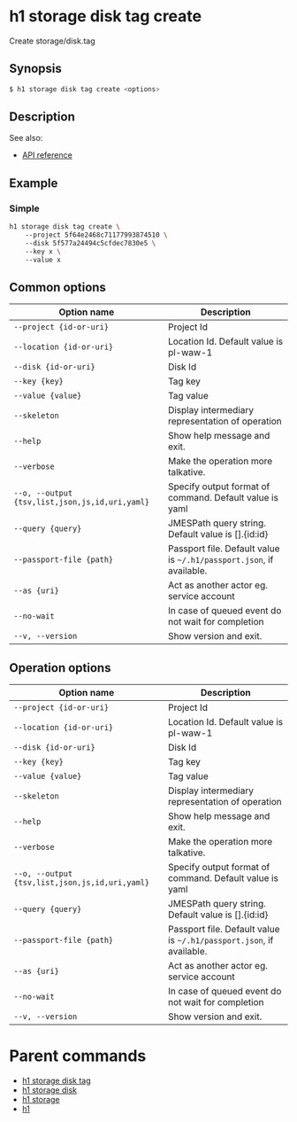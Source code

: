 
# h1 storage disk tag create

Create storage/disk.tag

## Synopsis

```bash
$ h1 storage disk tag create <options>
```

## Description

See also:

* [API reference](https://api.hyperone.com/v2/docs#operation/storage_project_disk_tag_create)

## Example


### Simple

```bash
h1 storage disk tag create \ 
	--project 5f64e2468c71177993874510 \ 
	--disk 5f577a24494c5cfdec7830e5 \ 
	--key x \ 
	--value x
```

## Common options

| Option name                                        | Description                                                              |
| -------------------------------------------------- | ------------------------------------------------------------------------ |
| ```--project {id-or-uri}```                        | Project Id                                                               |
| ```--location {id-or-uri}```                       | Location Id. Default value is pl-waw-1                                   |
| ```--disk {id-or-uri}```                           | Disk Id                                                                  |
| ```--key {key}```                                  | Tag key                                                                  |
| ```--value {value}```                              | Tag value                                                                |
| ```--skeleton```                                   | Display intermediary representation of operation                         |
| ```--help```                                       | Show help message and exit.                                              |
| ```--verbose```                                    | Make the operation more talkative.                                       |
| ```--o, --output {tsv,list,json,js,id,uri,yaml}``` | Specify output format of command. Default value is yaml                  |
| ```--query {query}```                              | JMESPath query string. Default value is [].\{id:id\}                     |
| ```--passport-file {path}```                       | Passport file. Default value is ```~/.h1/passport.json```, if available. |
| ```--as {uri}```                                   | Act as another actor eg. service account                                 |
| ```--no-wait```                                    | In case of queued event do not wait for completion                       |
| ```--v, --version```                               | Show version and exit.                                                   |

## Operation options

| Option name                                        | Description                                                              |
| -------------------------------------------------- | ------------------------------------------------------------------------ |
| ```--project {id-or-uri}```                        | Project Id                                                               |
| ```--location {id-or-uri}```                       | Location Id. Default value is pl-waw-1                                   |
| ```--disk {id-or-uri}```                           | Disk Id                                                                  |
| ```--key {key}```                                  | Tag key                                                                  |
| ```--value {value}```                              | Tag value                                                                |
| ```--skeleton```                                   | Display intermediary representation of operation                         |
| ```--help```                                       | Show help message and exit.                                              |
| ```--verbose```                                    | Make the operation more talkative.                                       |
| ```--o, --output {tsv,list,json,js,id,uri,yaml}``` | Specify output format of command. Default value is yaml                  |
| ```--query {query}```                              | JMESPath query string. Default value is [].\{id:id\}                     |
| ```--passport-file {path}```                       | Passport file. Default value is ```~/.h1/passport.json```, if available. |
| ```--as {uri}```                                   | Act as another actor eg. service account                                 |
| ```--no-wait```                                    | In case of queued event do not wait for completion                       |
| ```--v, --version```                               | Show version and exit.                                                   |

# Parent commands

* [h1 storage disk tag](./../README.md)
* [h1 storage disk](./../../README.md)
* [h1 storage](./../../../README.md)
* [h1](./../../../../README.md)
